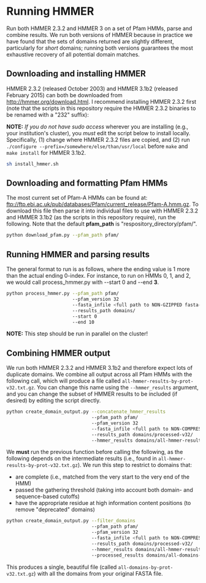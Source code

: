 # Running HMMER
Run both HMMER 2.3.2 and HMMER 3 on a set of Pfam HMMs, parse and combine results. We run both versions of HMMER because in practice we have found that the sets of domains returned are slightly different, particularly for *short* domains; running both versions guarantees the most exhaustive recovery of all potential domain matches.

## Downloading and installing HMMER
HMMER 2.3.2 (released October 2003) and HMMER 3.1b2 (released February 2015) can both be downloaded from http://hmmer.org/download.html. I recommend installing HMMER 2.3.2 first (note that the scripts in this repository require the HMMER 2.3.2 binaries to be renamed with a "232" suffix):

**NOTE:** *If you do not have sudo access* wherever you are installing (e.g., your institution's cluster), you *must* edit the script below to install locally. Specifically, (1) change where HMMER 2.3.2 files are copied, and (2) run `./configure --prefix=/somewhere/else/than/usr/local` before `make` and `make install` for HMMER 3.1b2.

```bash
sh install_hmmer.sh
```


## Downloading and formatting Pfam HMMs
The most current set of Pfam-A HMMs can be found at: 
ftp://ftp.ebi.ac.uk/pub/databases/Pfam/current_release/Pfam-A.hmm.gz. To download this file then parse 
it into individual files to use with HMMER 2.3.2 and HMMER 3.1b2 (as the scripts in this repository 
require), run the following. Note that the default **pfam_path** is "respository_directory/pfam/".

```bash
python download_pfam.py --pfam_path pfam/
```

## Running HMMER and parsing results
The general format to run is as follows, where the ending value is 1 more than the actual ending 0-index. 
For instance, to run on HMMs 0, 1, and 2, we would call process_hmmer.py with --start 0 and --end **3**.

```bash
python process_hmmer.py --pfam_path pfam/ 
                        --pfam_version 32 
                        --fasta_infile <full path to NON-GZIPPED fasta-formatted sequence file> 
                        --results_path domains/ 
                        --start 0 
                        --end 10
```

**NOTE:** This step should be run in parallel on the cluster!

## Combining HMMER output

We run both HMMER 2.3.2 and HMMER 3.1b2 and therefore expect lots of duplicate domains. We combine all output across 
all Pfam HMMs with the following call, which will produce a file called `all-hmmer-results-by-prot-v32.txt.gz`. You can
change this name using the `--hmmer_results` argument, and you can change the subset of HMMER results to be included 
(if desired) by editing the script directly. 

```bash
python create_domain_output.py --concatenate_hmmer_results 
                               --pfam_path pfam/
                               --pfam_version 32
                               --fasta_infile <full path to NON-COMPRESSED fasta-formatted sequence file>
                               --results_path domains/processed-v32/
                               --hmmer_results domains/all-hmmer-results-by-prot-v32.txt.gz
```

We **must** run the previous function before calling the following, as the following depends on the intermediate 
results (i.e., found in `all-hmmer-results-by-prot-v32.txt.gz`). We run this step to restrict to domains that:

* are complete (i.e., matched from the very start to the very end of the HMM)
* passed the gathering threshold (taking into account both domain- and sequence-based cutoffs)
* have the appropriate residue at high information content positions (to remove "deprecated" domains)

```bash
python create_domain_output.py --filter_domains
                               --pfam_path pfam/
                               --pfam_version 32
                               --fasta_infile <full path to NON-COMPRESSED fasta-formatted sequence file>
                               --results_path domains/processed-v32/
                               --hmmer_results domains/all-hmmer-results-by-prot-v32.txt.gz
                               --processed_results domains/all-domains-by-prot-v32.txt.gz
```

This produces a single, beautiful file (called `all-domains-by-prot-v32.txt.gz`) with all the domains from your 
original FASTA file.
